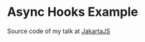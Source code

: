 # Async Hooks Example

Source code of my talk at [JakartaJS](https://www.meetup.com/JakartaJS/events/254033002/)

